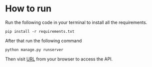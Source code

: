 # How to run

Run the following code in your terminal to install all the requirements.

`pip install -r requirements.txt`

After that run the following command

`python manage.py runserver`

Then visit [URL](http://127.0.0.1:8000) from your browser to access the API. 